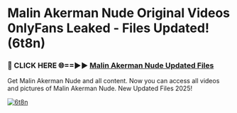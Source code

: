 # Malin Akerman Nude Original Videos 0nlyFans Leaked - Files Updated! (6t8n)

<h3>🔴 CLICK HERE 🌐==►► <a href="https://tinyurl.com/yc6ubb5a" rel="nofollow">Malin Akerman Nude Updated Files</a></h3>

Get Malin Akerman Nude and all content. Now you can access all videos and pictures of Malin Akerman Nude. New Updated Files 2025!

[![6t8n](https://i.imgur.com/7eu0CRL.gif)](https://tinyurl.com/yc6ubb5a)
